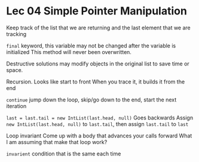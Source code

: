 # Lec 04 Simple Pointer Manipulation

Keep track of the list that we are returning and the last element that we are tracking

`final` keyword, this variable may not be changed after the variable is initialized
This method will never been overwritten.

Destructive solutions may modify objects in the original list to save time or space.

Recursion.
Looks like start to front
When you trace it, it builds it from the end

`continue` jump down the loop, skip/go down to the end, start the next iteration


`last = last.tail = new IntList(last.head, null)`
Goes backwards
Assign `new IntList(last.head, null)` to `last.tail`, then assign `last.tail` to `last`

Loop invariant
Come up with a body that advances your calls forward
What I am assuming that make that loop work?

`invarient` condition that is the same each time
